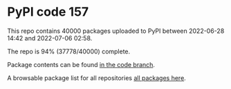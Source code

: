 # PyPI code 157

This repo contains 40000 packages uploaded to PyPI between 
2022-06-28 14:42 and 2022-07-06 02:58.

The repo is 94% (37778/40000) complete.

Package contents can be found [in the code branch](https://github.com/pypi-data/pypi-mirror-157/tree/code/packages).

A browsable package list for all repositories [all packages here](https://pypi-data.github.io/website/repositories/pypi-mirror-157).


